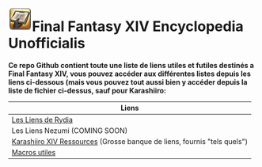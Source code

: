 # ![Icone](https://github.com/Flabby-Owl/FFXIV-Encyclopedia-Unofficialis/blob/master/img/Icon.png?raw=true)Final Fantasy XIV Encyclopedia Unofficialis

**Ce repo Github contient toute une liste de liens utiles et futiles destinés a Final Fantasy XIV, vous pouvez accéder aux différentes listes depuis les liens ci-dessous (mais vous pouvez tout aussi bien y accéder depuis la liste de fichier ci-dessus, sauf pour Karashiiro:**

| Liens                                                        |
| ------------------------------------------------------------ |
| [Les Liens de Rydia](https://github.com/Flabby-Owl/FFXIV-Encyclopedia-Unofficialis/blob/master/liens-rydia.md) |
| Les Liens Nezumi (COMING SOON)                               |
| [Karashiiro XIV Ressources](https://github.com/karashiiro/xiv-resources) (Grosse banque de liens, fournis "tels quels") |
| [Macros utiles](https://github.com/Flabby-Owl/FFXIV-Encyclopedia-Unofficialis/blob/master/macros.md) |


